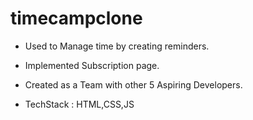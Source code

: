 # timecampclone
- Used to Manage time by creating reminders.

- Implemented Subscription page.

- Created as a Team with other 5 Aspiring Developers.

- TechStack : HTML,CSS,JS

